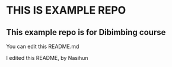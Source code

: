 # THIS IS EXAMPLE REPO
## This example repo is for Dibimbing course

You can edit this README.md

I edited this README,
by Nasihun
